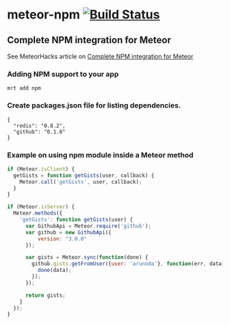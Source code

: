 # meteor-npm [![Build Status](https://travis-ci.org/arunoda/meteor-npm.png?branch=master)](https://travis-ci.org/arunoda/meteor-npm)

## Complete NPM integration for Meteor

See MeteorHacks article on [Complete NPM integration for Meteor](http://meteorhacks.com/complete-npm-integration-for-meteor.html)

### Adding NPM support to your app

    mrt add npm

### Create packages.json file for listing dependencies.

    {
      "redis": "0.8.2",
      "github": "0.1.8"
    }

### Example on using npm module inside a Meteor method

~~~js
if (Meteor.isClient) {
  getGists = function getGists(user, callback) {
    Meteor.call('getGists', user, callback);
  }
}

if (Meteor.isServer) {
  Meteor.methods({
    'getGists': function getGists(user) {
      var GithubApi = Meteor.require('github');
      var github = new GithubApi({
          version: "3.0.0"
      });

      var gists = Meteor.sync(function(done) {
        github.gists.getFromUser({user: 'arunoda'}, function(err, data) {
          done(data);
        });
      });

      return gists;
    }
  });
}
~~~
